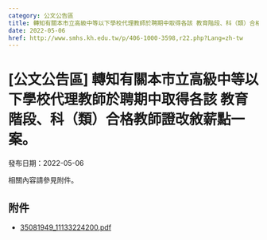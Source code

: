 ```yaml
---
category: 公文公告區
title: 轉知有關本市立高級中等以下學校代理教師於聘期中取得各該 教育階段、科（類）合格教師證改敘薪點一案。
date: 2022-05-06
href: http://www.smhs.kh.edu.tw/p/406-1000-3598,r22.php?Lang=zh-tw
---
```


# [公文公告區] 轉知有關本市立高級中等以下學校代理教師於聘期中取得各該 教育階段、科（類）合格教師證改敘薪點一案。

發布日期：2022-05-06

相關內容請參見附件。

## 附件

- [35081949_11133224200.pdf](https://www.smhs.kh.edu.tw/var/file/0/1000/attach/9/pta_3377_8975954_21564.pdf)
